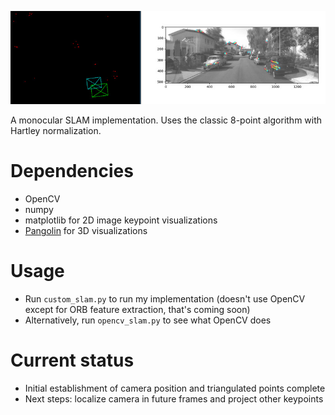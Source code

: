 ![Example SLAM result](slam.jpg)

A monocular SLAM implementation. Uses the classic 8-point algorithm with Hartley normalization.

Dependencies
=======
- OpenCV
- numpy
- matplotlib for 2D image keypoint visualizations
- [Pangolin](https://github.com/uoip/pangolin) for 3D visualizations

Usage
=======
- Run `custom_slam.py` to run my implementation (doesn't use OpenCV except for ORB feature extraction, that's coming soon)
- Alternatively, run `opencv_slam.py` to see what OpenCV does

Current status
=======
- Initial establishment of camera position and triangulated points complete
- Next steps: localize camera in future frames and project other keypoints
